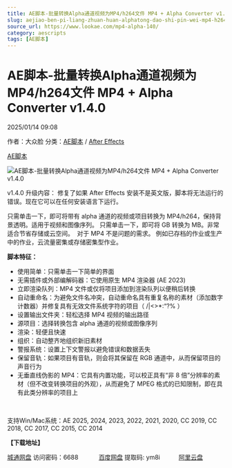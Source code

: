 ```yaml
---
title: AE脚本-批量转换Alpha通道视频为MP4/h264文件 MP4 + Alpha Converter v1.4.0
slug: aejiao-ben-pi-liang-zhuan-huan-alphatong-dao-shi-pin-wei-mp4-h264wen-jian-mp4-alpha-converter-v1-4-0
source_url: https://www.lookae.com/mp4-alpha-140/
category: aescripts
tags: [AE脚本]
---
```

# AE脚本-批量转换Alpha通道视频为MP4/h264文件 MP4 + Alpha Converter v1.4.0

2025/01/14 09:08

作者：大众脸
分类：[AE脚本](https://www.lookae.com/after-effects/aescripts/) / [After Effects](https://www.lookae.com/after-effects/)

[AE脚本](https://www.lookae.com/tag/ae%e8%84%9a%e6%9c%ac/)

![AE脚本-批量转换Alpha通道视频为MP4/h264文件 MP4 + Alpha Converter v1.4.0](https://www.lookae.com/wp-content/uploads/2024/11/MP4-Alpha-Converter.jpg "AE脚本-批量转换Alpha通道视频为MP4/h264文件 MP4 + Alpha Converter v1.4.0-LookAE.com")

v1.4.0 升级内容： 修复了如果 After Effects 安装不是英文版，脚本将无法运行的错误。现在它可以在任何安装语言下运行。

只需单击一下，即可将带有 alpha 通道的视频或项目转换为 MP4/h264，保持背景透明。适用于视频和图像序列。 只需单击一下，即可将 GB 转换为 MB。非常适合节省存储或云空间。  对于 MP4 不是问题的需求。 例如已存档的作业或生产中的作业，云流量密集或存储密集型作业。

**脚本特征：**

* 使用简单：只需单击一下简单的界面
* 无需插件或外部编解码器：它使用原生 MP4 渲染器 (AE 2023)
* 立即渲染队列：MP4 文件或仅将项目添加到渲染队列以便稍后转换
* 自动重命名：为避免文件名冲突，自动重命名具有重复名称的素材（添加数字计数器）并修复具有无效文件系统字符的项目（ \/|<>\*:“?% ）
* 设置输出文件夹：轻松选择 MP4 视频的输出路径
* 源项目：选择转换包含 alpha 通道的视频或图像序列
* 渲染：轻便且快速
* 组织：自动整齐地组织新旧素材
* 警报系统：设置上下文警报以避免错误和数据丢失
* 保留音轨：如果项目有音轨，则会将其保留在 RGB 通道中，从而保留项目的声音行为
* 无垂直线伪影的 MP4：它具有内置功能，可以校正具有“非 8 倍”分辨率的素材（但不改变转换项目的外观），从而避免了 MPEG 格式的已知限制，即在具有此类分辨率的项目上

[﻿﻿﻿](http://cloud.video.taobao.com/play/u/null/p/1/e/6/t/1/492158957327.mp4)

支持Win/Mac系统：AE 2025, 2024, 2023, 2022, 2021, 2020, CC 2019, CC 2018, CC 2017, CC 2015, CC 2014

**【下载地址】**

[城通网盘](https://url70.ctfile.com/f/2827370-1446958154-e9d807?p=4431) 访问密码：6688            [百度网盘](https://pan.baidu.com/s/1AX97g2SRNqkEkp6Qvr4jnw?pwd=ym8i) 提取码: ym8i           [阿里云盘](https://www.alipan.com/s/YoYGBNXwPKH)
